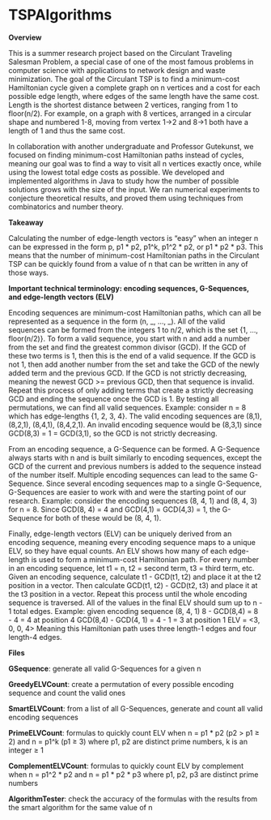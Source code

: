 # TSPAlgorithms

**Overview**

This is a summer research project based on the Circulant Traveling Salesman Problem, a special case of one of the most famous problems in computer science with applications to network design and waste minimization. The goal of the Circulant TSP is to find a minimum-cost Hamiltonian cycle given a complete graph on n vertices and a cost for each possible edge length, where edges of the same length have the same cost. Length is the shortest distance between 2 vertices, ranging from 1 to floor(n/2). For example, on a graph with 8 vertices, arranged in a circular shape and numbered 1-8, moving from vertex 1→2 and 8→1 both have a length of 1 and thus the same cost. 

In collaboration with another undergraduate and Professor Gutekunst, we focused on finding minimum-cost Hamiltonian paths instead of cycles, meaning our goal was to find a way to visit all n vertices exactly once, while using the lowest total edge costs as possible. We developed and implemented algorithms in Java to study how the number of possible solutions grows with the size of the input. We ran numerical experiments to conjecture theoretical results, and proved them using techniques from combinatorics and number theory.

**Takeaway**

Calculating the number of edge-length vectors is “easy” when an integer n can be expressed in the form p, p1 * p2, p1^k, p1^2 * p2, or p1 * p2 * p3. This means that the number of minimum-cost Hamiltonian paths in the Circulant TSP can be quickly found from a value of n that can be written in any of those ways.

**Important technical terminology: encoding sequences, G-Sequences, and edge-length vectors (ELV)**

Encoding sequences are minimum-cost Hamiltonian paths, which can all be represented as a sequence in the form (n, _, …, _). All of the valid sequences can be formed from the integers 1 to n/2, which is the set {1, …, floor(n/2)}. To form a valid sequence, you start with n and add a number from the set and find the greatest common divisor (GCD). If the GCD of these two terms is 1, then this is the end of a valid sequence. If the GCD is not 1, then add another number from the set and take the GCD of the newly added term and the previous GCD. If the GCD is not strictly decreasing, meaning the newest GCD >= previous GCD, then that sequence is invalid. Repeat this process of only adding terms that create a strictly decreasing GCD and ending the sequence once the GCD is 1. By testing all permutations, we can find all valid sequences. 
Example: consider n = 8 which has edge-lengths {1, 2, 3, 4}. The valid encoding sequences are (8,1), (8,2,1), (8,4,1), (8,4,2,1). An invalid encoding sequence would be (8,3,1) since GCD(8,3) = 1 = GCD(3,1), so the GCD is not strictly decreasing.

From an encoding sequence, a G-Sequence can be formed. A G-Sequence always starts with n and is built similarly to encoding sequences, except the GCD of the current and previous numbers is added to the sequence instead of the number itself. Multiple encoding sequences can lead to the same G-Sequence. Since several encoding sequences map to a single G-Sequence, G-Sequences are easier to work with and were the starting point of our research.
Example: consider the encoding sequences (8, 4, 1) and (8, 4, 3) for n = 8. Since GCD(8, 4) = 4 and GCD(4,1) = GCD(4,3) = 1, the G-Sequence for both of these would be (8, 4, 1). 

Finally, edge-length vectors (ELV) can be uniquely derived from an encoding sequence, meaning every encoding sequence maps to a unique ELV, so they have equal counts. An ELV shows how many of each edge-length is used to form a minimum-cost Hamiltonian path. For every number in an encoding sequence, let t1 = n, t2 = second term, t3 = third term, etc. Given an encoding sequence, calculate t1 - GCD(t1, t2) and place it at the t2 position in a vector. Then calculate GCD(t1, t2) - GCD(t2, t3) and place it at the t3 position in a vector. Repeat this process until the whole encoding sequence is traversed. All of the values in the final ELV should sum up to n - 1 total edges.
Example: given encoding sequence (8, 4, 1)
8 - GCD(8,4) = 8 - 4 = 4 at position 4
GCD(8,4) - GCD(4, 1) = 4 - 1 = 3 at position 1
ELV = <3, 0, 0, 4>
Meaning this Hamiltonian path uses three length-1 edges and four length-4 edges.

**Files**

**GSequence**: generate all valid G-Sequences for a given n

**GreedyELVCount**: create a permutation of every possible encoding sequence and count the valid ones

**SmartELVCount**: from a list of all G-Sequences, generate and count all valid encoding sequences

**PrimeELVCount**: formulas to quickly count ELV when n = p1 * p2 (p2 > p1 ≥ 2) and n = p1^k (p1 ≥ 3) where p1, p2 are distinct prime numbers, k is an integer ≥ 1

**ComplementELVCount**: formulas to quickly count ELV by complement when n = p1^2 * p2 and n = p1 * p2 * p3 where p1, p2, p3 are distinct prime numbers

**AlgorithmTester**: check the accuracy of the formulas with the results from the smart algorithm for the same value of n
